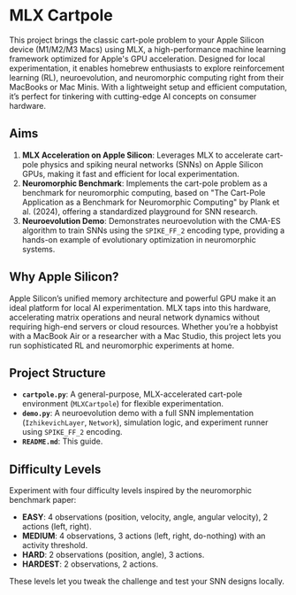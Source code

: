 # MLX Cartpole

This project brings the classic cart-pole problem to your Apple Silicon device (M1/M2/M3 Macs) using MLX, a high-performance machine learning framework optimized for Apple's GPU acceleration. Designed for local experimentation, it enables homebrew enthusiasts to explore reinforcement learning (RL), neuroevolution, and neuromorphic computing right from their MacBooks or Mac Minis. With a lightweight setup and efficient computation, it’s perfect for tinkering with cutting-edge AI concepts on consumer hardware.

## Aims

1. **MLX Acceleration on Apple Silicon**: Leverages MLX to accelerate cart-pole physics and spiking neural networks (SNNs) on Apple Silicon GPUs, making it fast and efficient for local experimentation.
2. **Neuromorphic Benchmark**: Implements the cart-pole problem as a benchmark for neuromorphic computing, based on "The Cart-Pole Application as a Benchmark for Neuromorphic Computing" by Plank et al. (2024), offering a standardized playground for SNN research.
3. **Neuroevolution Demo**: Demonstrates neuroevolution with the CMA-ES algorithm to train SNNs using the `SPIKE_FF_2` encoding type, providing a hands-on example of evolutionary optimization in neuromorphic systems.

## Why Apple Silicon?

Apple Silicon’s unified memory architecture and powerful GPU make it an ideal platform for local AI experimentation. MLX taps into this hardware, accelerating matrix operations and neural network dynamics without requiring high-end servers or cloud resources. Whether you’re a hobbyist with a MacBook Air or a researcher with a Mac Studio, this project lets you run sophisticated RL and neuromorphic experiments at home.

## Project Structure

- **`cartpole.py`**: A general-purpose, MLX-accelerated cart-pole environment (`MLXCartpole`) for flexible experimentation.
- **`demo.py`**: A neuroevolution demo with a full SNN implementation (`IzhikevichLayer`, `Network`), simulation logic, and experiment runner using `SPIKE_FF_2` encoding.
- **`README.md`**: This guide.

## Difficulty Levels

Experiment with four difficulty levels inspired by the neuromorphic benchmark paper:

- **EASY**: 4 observations (position, velocity, angle, angular velocity), 2 actions (left, right).
- **MEDIUM**: 4 observations, 3 actions (left, right, do-nothing) with an activity threshold.
- **HARD**: 2 observations (position, angle), 3 actions.
- **HARDEST**: 2 observations, 2 actions.

These levels let you tweak the challenge and test your SNN designs locally.
